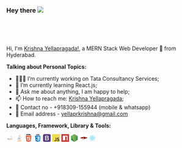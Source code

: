 ### Hey there <img src="https://media.giphy.com/media/hvRJCLFzcasrR4ia7z/giphy.gif" width="25px">

<a href="https://twitter.com/KrishnaYellapr2">
  <!-- <img align="left" alt="Krishna Yellapragada | Twitter" width="22px" src="https://raw.githubusercontent.com/peterthehan/peterthehan/master/assets/twitter.svg" /> -->
</a>
<a href="https://www.linkedin.com/in/krishna-yellapragada-707b151ab/">
  <!-- <img align="left" alt="Krishna's LinkedIN" width="22px" src="https://raw.githubusercontent.com/peterthehan/peterthehan/master/assets/linkedin.svg" /> -->
</a>

 

<!-- ![](https://visitor-badge.glitch.me/badge?page_id=SajeebChakraborty) -->

<br />
<!-- 
<a href="https://www.facebook.com/krishna984931058/">
    <i class="fa-brands fa-facebook">My Facebook</i> -->
 </a>

<br />


<br />

Hi, I'm [Krishna Yellapragada!](https://github.com/krishna9849), a MERN Stack Web Developer 🚀 from Hyderabad.


  
**Talking about Personal Topics:**

- 👨🏽‍💻 I’m currently working on Tata Consultancy Services;
- 🌱 I’m currently learning React.js; 
- 💬 Ask me about anything, I am happy to help;
- 📫 How to reach me: [Krishna Yellapragada](https://www.facebook.com/krishna984931058/);
- 💬 Contact no - +918309-155944 (mobile & whatsapp)
- 🌱 Email address - yellaprkrishna@gmail.com


**Languages, Framework, Library & Tools:**  

<!-- <code><img height="20" src="https://raw.githubusercontent.com/github/explore/80688e429a7d4ef2fca1e82350fe8e3517d3494d/topics/laravel/laravel.png"></code> -->
<!-- <code><img height="20" src="https://raw.githubusercontent.com/github/explore/80688e429a7d4ef2fca1e82350fe8e3517d3494d/topics/php/php.png"></code> -->
<code><img height="20" src="https://raw.githubusercontent.com/github/explore/80688e429a7d4ef2fca1e82350fe8e3517d3494d/topics/mysql/mysql.png"></code>
<code><img height="20" src="https://raw.githubusercontent.com/github/explore/80688e429a7d4ef2fca1e82350fe8e3517d3494d/topics/java/java.png"></code>
<code><img height="20" src="https://raw.githubusercontent.com/github/explore/80688e429a7d4ef2fca1e82350fe8e3517d3494d/topics/html/html.png"></code>
<code><img height="20" src="https://raw.githubusercontent.com/github/explore/80688e429a7d4ef2fca1e82350fe8e3517d3494d/topics/css/css.png"></code>
<code><img height="20" src="https://raw.githubusercontent.com/github/explore/80688e429a7d4ef2fca1e82350fe8e3517d3494d/topics/bootstrap/bootstrap.png"></code>
<code><img height="20" src="https://raw.githubusercontent.com/github/explore/80688e429a7d4ef2fca1e82350fe8e3517d3494d/topics/javascript/javascript.png"></code>
<code><img height="20" src="https://raw.githubusercontent.com/github/explore/80688e429a7d4ef2fca1e82350fe8e3517d3494d/topics/npm/npm.png"></code>
<code><img height="20" src="https://raw.githubusercontent.com/github/explore/80688e429a7d4ef2fca1e82350fe8e3517d3494d/topics/nodejs/nodejs.png"></code>
<code><img height="20" src="https://raw.githubusercontent.com/github/explore/80688e429a7d4ef2fca1e82350fe8e3517d3494d/topics/mongoose/mongoose.png"></code>
<code><img height="20" src="https://raw.githubusercontent.com/github/explore/80688e429a7d4ef2fca1e82350fe8e3517d3494d/topics/react/react.png"></code>






